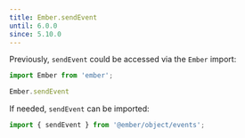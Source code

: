```yaml
---
title: Ember.sendEvent
until: 6.0.0
since: 5.10.0
---
```



Previously, `sendEvent` could be accessed via the `Ember` import:
```js
import Ember from 'ember';

Ember.sendEvent
```

If needed, `sendEvent` can be imported:
```js
import { sendEvent } from '@ember/object/events';
```
